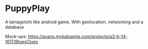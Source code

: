 # PuppyPlay
A tamagotchi like android game. With geolocation, networking and a database


Mock-ups:
https://avans.mybalsamiq.com/projects/a3-ti-14-1617/BluesClues
